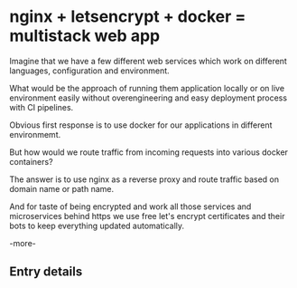 # nginx + letsencrypt + docker = multistack web app

Imagine that we have a few different web services which work on different
languages, configuration and environment.

What would be the approach of running them application locally or on live
environment easily without overengineering and easy deployment process with CI
pipelines.

Obvious first response is to use docker for our applications in different
environmemt.

But how would we route traffic from incoming requests into various docker
containers?

The answer is to use nginx as a reverse proxy and route traffic based on domain
name or path name.

And for taste of being encrypted and work all those services and microservices
behind https we use free let's encrypt certificates and their bots to keep
everything updated automatically.

-more-

## Entry details

